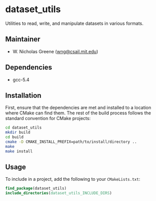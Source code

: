 # dataset_utils
Utilities to read, write, and manipulate datasets in various formats.

## Maintainer
- W. Nicholas Greene (wng@csail.mit.edu)

## Dependencies
- gcc-5.4

## Installation
First, ensure that the dependencies are met and installed to a location where CMake can
find them. The rest of the build process follows the standard convention for CMake projects:
```bash
cd dataset_utils
mkdir build
cd build
cmake -D CMAKE_INSTALL_PREFIX=path/to/install/directory ..
make 
make install
```

## Usage
To include in a project, add the following to your `CMakeLists.txt`:
```cmake
find_package(dataset_utils)
include_directories(dataset_utils_INCLUDE_DIRS)
```
